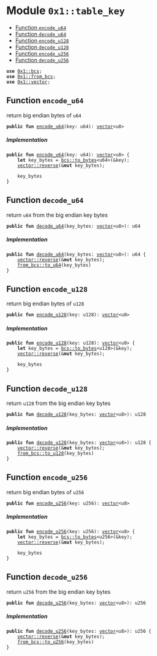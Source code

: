 
<a id="0x1_table_key"></a>

# Module `0x1::table_key`



-  [Function `encode_u64`](#0x1_table_key_encode_u64)
-  [Function `decode_u64`](#0x1_table_key_decode_u64)
-  [Function `encode_u128`](#0x1_table_key_encode_u128)
-  [Function `decode_u128`](#0x1_table_key_decode_u128)
-  [Function `encode_u256`](#0x1_table_key_encode_u256)
-  [Function `decode_u256`](#0x1_table_key_decode_u256)


<pre><code><b>use</b> <a href="../../move_nursery/../move_stdlib/doc/bcs.md#0x1_bcs">0x1::bcs</a>;
<b>use</b> <a href="from_bcs.md#0x1_from_bcs">0x1::from_bcs</a>;
<b>use</b> <a href="../../move_nursery/../move_stdlib/doc/vector.md#0x1_vector">0x1::vector</a>;
</code></pre>



<a id="0x1_table_key_encode_u64"></a>

## Function `encode_u64`

return big endian bytes of <code>u64</code>


<pre><code><b>public</b> <b>fun</b> <a href="table_key.md#0x1_table_key_encode_u64">encode_u64</a>(key: u64): <a href="../../move_nursery/../move_stdlib/doc/vector.md#0x1_vector">vector</a>&lt;u8&gt;
</code></pre>



##### Implementation


<pre><code><b>public</b> <b>fun</b> <a href="table_key.md#0x1_table_key_encode_u64">encode_u64</a>(key: u64): <a href="../../move_nursery/../move_stdlib/doc/vector.md#0x1_vector">vector</a>&lt;u8&gt; {
    <b>let</b> key_bytes = <a href="../../move_nursery/../move_stdlib/doc/bcs.md#0x1_bcs_to_bytes">bcs::to_bytes</a>&lt;u64&gt;(&key);
    <a href="../../move_nursery/../move_stdlib/doc/vector.md#0x1_vector_reverse">vector::reverse</a>(&<b>mut</b> key_bytes);

    key_bytes
}
</code></pre>



<a id="0x1_table_key_decode_u64"></a>

## Function `decode_u64`

return <code>u64</code> from the big endian key bytes


<pre><code><b>public</b> <b>fun</b> <a href="table_key.md#0x1_table_key_decode_u64">decode_u64</a>(key_bytes: <a href="../../move_nursery/../move_stdlib/doc/vector.md#0x1_vector">vector</a>&lt;u8&gt;): u64
</code></pre>



##### Implementation


<pre><code><b>public</b> <b>fun</b> <a href="table_key.md#0x1_table_key_decode_u64">decode_u64</a>(key_bytes: <a href="../../move_nursery/../move_stdlib/doc/vector.md#0x1_vector">vector</a>&lt;u8&gt;): u64 {
    <a href="../../move_nursery/../move_stdlib/doc/vector.md#0x1_vector_reverse">vector::reverse</a>(&<b>mut</b> key_bytes);
    <a href="from_bcs.md#0x1_from_bcs_to_u64">from_bcs::to_u64</a>(key_bytes)
}
</code></pre>



<a id="0x1_table_key_encode_u128"></a>

## Function `encode_u128`

return big endian bytes of <code>u128</code>


<pre><code><b>public</b> <b>fun</b> <a href="table_key.md#0x1_table_key_encode_u128">encode_u128</a>(key: u128): <a href="../../move_nursery/../move_stdlib/doc/vector.md#0x1_vector">vector</a>&lt;u8&gt;
</code></pre>



##### Implementation


<pre><code><b>public</b> <b>fun</b> <a href="table_key.md#0x1_table_key_encode_u128">encode_u128</a>(key: u128): <a href="../../move_nursery/../move_stdlib/doc/vector.md#0x1_vector">vector</a>&lt;u8&gt; {
    <b>let</b> key_bytes = <a href="../../move_nursery/../move_stdlib/doc/bcs.md#0x1_bcs_to_bytes">bcs::to_bytes</a>&lt;u128&gt;(&key);
    <a href="../../move_nursery/../move_stdlib/doc/vector.md#0x1_vector_reverse">vector::reverse</a>(&<b>mut</b> key_bytes);

    key_bytes
}
</code></pre>



<a id="0x1_table_key_decode_u128"></a>

## Function `decode_u128`

return <code>u128</code> from the big endian key bytes


<pre><code><b>public</b> <b>fun</b> <a href="table_key.md#0x1_table_key_decode_u128">decode_u128</a>(key_bytes: <a href="../../move_nursery/../move_stdlib/doc/vector.md#0x1_vector">vector</a>&lt;u8&gt;): u128
</code></pre>



##### Implementation


<pre><code><b>public</b> <b>fun</b> <a href="table_key.md#0x1_table_key_decode_u128">decode_u128</a>(key_bytes: <a href="../../move_nursery/../move_stdlib/doc/vector.md#0x1_vector">vector</a>&lt;u8&gt;): u128 {
    <a href="../../move_nursery/../move_stdlib/doc/vector.md#0x1_vector_reverse">vector::reverse</a>(&<b>mut</b> key_bytes);
    <a href="from_bcs.md#0x1_from_bcs_to_u128">from_bcs::to_u128</a>(key_bytes)
}
</code></pre>



<a id="0x1_table_key_encode_u256"></a>

## Function `encode_u256`

return big endian bytes of <code>u256</code>


<pre><code><b>public</b> <b>fun</b> <a href="table_key.md#0x1_table_key_encode_u256">encode_u256</a>(key: u256): <a href="../../move_nursery/../move_stdlib/doc/vector.md#0x1_vector">vector</a>&lt;u8&gt;
</code></pre>



##### Implementation


<pre><code><b>public</b> <b>fun</b> <a href="table_key.md#0x1_table_key_encode_u256">encode_u256</a>(key: u256): <a href="../../move_nursery/../move_stdlib/doc/vector.md#0x1_vector">vector</a>&lt;u8&gt; {
    <b>let</b> key_bytes = <a href="../../move_nursery/../move_stdlib/doc/bcs.md#0x1_bcs_to_bytes">bcs::to_bytes</a>&lt;u256&gt;(&key);
    <a href="../../move_nursery/../move_stdlib/doc/vector.md#0x1_vector_reverse">vector::reverse</a>(&<b>mut</b> key_bytes);

    key_bytes
}
</code></pre>



<a id="0x1_table_key_decode_u256"></a>

## Function `decode_u256`

return <code>u256</code> from the big endian key bytes


<pre><code><b>public</b> <b>fun</b> <a href="table_key.md#0x1_table_key_decode_u256">decode_u256</a>(key_bytes: <a href="../../move_nursery/../move_stdlib/doc/vector.md#0x1_vector">vector</a>&lt;u8&gt;): u256
</code></pre>



##### Implementation


<pre><code><b>public</b> <b>fun</b> <a href="table_key.md#0x1_table_key_decode_u256">decode_u256</a>(key_bytes: <a href="../../move_nursery/../move_stdlib/doc/vector.md#0x1_vector">vector</a>&lt;u8&gt;): u256 {
    <a href="../../move_nursery/../move_stdlib/doc/vector.md#0x1_vector_reverse">vector::reverse</a>(&<b>mut</b> key_bytes);
    <a href="from_bcs.md#0x1_from_bcs_to_u256">from_bcs::to_u256</a>(key_bytes)
}
</code></pre>
